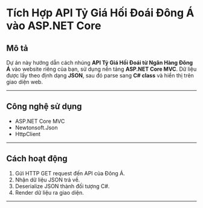 # Tích Hợp API Tỷ Giá Hối Đoái Đông Á vào ASP.NET Core

##  Mô tả
Dự án này hướng dẫn cách nhúng **API Tỷ Giá Hối Đoái từ Ngân Hàng Đông Á** vào website riêng của bạn, sử dụng nền tảng **ASP.NET Core MVC**. Dữ liệu được lấy theo định dạng **JSON**, sau đó parse sang **C# class** và hiển thị trên giao diện web.

---

##  Công nghệ sử dụng
- ASP.NET Core MVC
- Newtonsoft.Json
- HttpClient

---

##  Cách hoạt động
1. Gửi HTTP GET request đến API của Đông Á.
2. Nhận dữ liệu JSON trả về.
3. Deserialize JSON thành đối tượng C#.
4. Render dữ liệu ra giao diện.

---
